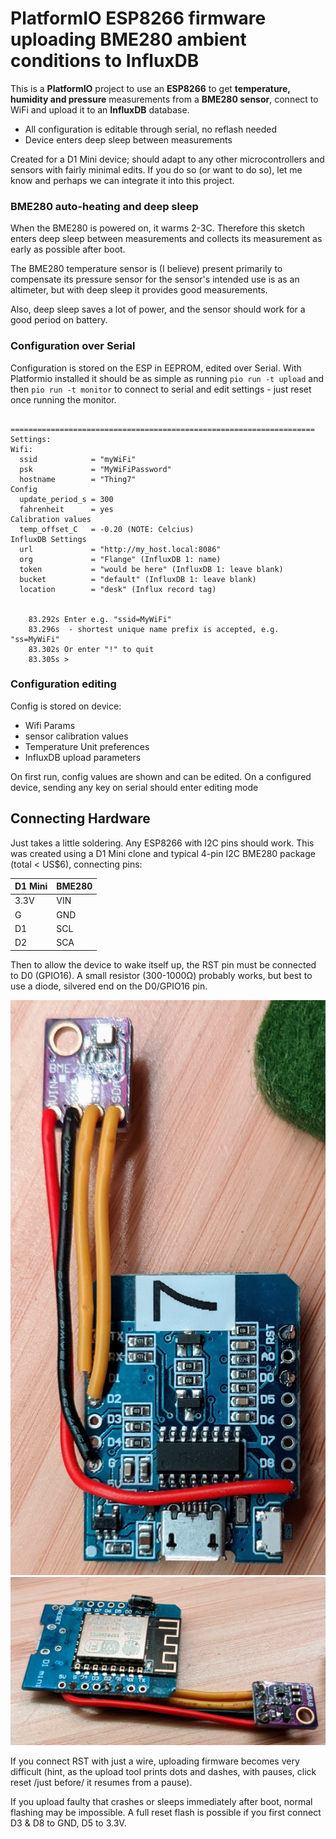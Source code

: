 # PlatformIO ESP8266 firmware uploading BME280 ambient conditions to InfluxDB

This is a **PlatformIO** project to use an **ESP8266** to get **temperature, humidity and pressure** measurements from a **BME280 sensor**, connect to WiFi and upload it to an **InfluxDB** database.

 * All configuration is editable through serial, no reflash needed
 * Device enters deep sleep between measurements

Created for a D1 Mini device; should adapt to any other microcontrollers and sensors with fairly minimal edits.  If you do so (or want to do so), let me know and perhaps we can integrate it into this project.

### BME280 auto-heating and deep sleep

When the BME280 is powered on, it warms 2-3C.  Therefore this sketch enters deep sleep between measurements and collects its measurement as early as possible after boot.

The BME280 temperature sensor is (I believe) present primarily to compensate its pressure sensor for the sensor's intended use is as an altimeter, but with deep sleep it provides good measurements.

Also, deep sleep saves a lot of power, and the sensor should work for a good period on battery.

### Configuration over Serial

Configuration is stored on the ESP in EEPROM, edited over Serial.  With Platformio installed it should be as simple as running `pio run -t upload` and then `pio run -t monitor` to connect to serial and edit settings - just reset once running the monitor.

```

====================================================================
Settings:
Wifi:
  ssid            = "myWiFi"
  psk             = "MyWiFiPassword"
  hostname        = "Thing7"
Config
  update_period_s = 300
  fahrenheit      = yes
Calibration values
  temp_offset_C   = -0.20 (NOTE: Celcius)
InfluxDB Settings
  url             = "http://my_host.local:8086"
  org             = "Flange" (InfluxDB 1: name)
  token           = "would be here" (InfluxDB 1: leave blank)
  bucket          = "default" (InfluxDB 1: leave blank)
  location        = "desk" (Influx record tag)


    83.292s Enter e.g. "ssid=MyWiFi"
    83.296s  - shortest unique name prefix is accepted, e.g. "ss=MyWiFi"
    83.302s Or enter "!" to quit
    83.305s > 
```

### Configuration editing

Config is stored on device:

 * Wifi Params
 * sensor calibration values
 * Temperature Unit preferences
 * InfluxDB upload parameters

On first run, config values are shown and can be edited.
On a configured device, sending any key on serial should enter editing mode

## Connecting Hardware

Just takes a little soldering.  Any ESP8266 with I2C pins should work.  This was created using a D1 Mini clone and typical 4-pin I2C BME280 package (total < US$6), connecting pins:

| D1 Mini | BME280 |
|---------|--------|
| 3.3V    | VIN    |
| G       | GND    |
| D1      | SCL    |
| D2      | SCA    |

Then to allow the device to wake itself up, the RST pin must be connected to D0 (GPIO16).  A small resistor (300-1000Ω) probably works, but best to use a diode, silvered end on the D0/GPIO16 pin.

![board view 1](./D1_BME280_1.jpg)
![board view 2](./D1_BME280_2.jpg)

If you connect RST with just a wire, uploading firmware becomes very difficult (hint, as the upload tool prints dots and dashes, with pauses, click reset /just before/ it resumes from a pause).

If you upload faulty that crashes or sleeps immediately after boot, normal flashing may be impossible.  A full reset flash is possible if you first connect D3 & D8 to GND, D5 to 3.3V.
